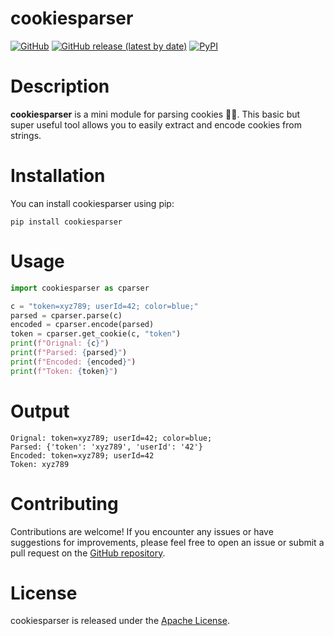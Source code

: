 # cookiesparser

[![GitHub](https://img.shields.io/github/license/farhaanaliii/cookiesparser)](https://github.com/farhaanaliii/cookiesparser/blob/main/LICENSE)
[![GitHub release (latest by date)](https://img.shields.io/github/v/release/farhaanaliii/cookiesparser)](https://github.com/farhaanaliii/cookiesparser/releases)
[![PyPI](https://img.shields.io/pypi/v/cookiesparser)](https://pypi.org/project/cookiesparser/)

# Description
**cookiesparser** is a mini module for parsing cookies 🍪✨. This basic but super useful tool allows you to easily extract and encode cookies from strings.

# Installation
You can install cookiesparser using pip:
```
pip install cookiesparser
```

# Usage
```python
import cookiesparser as cparser

c = "token=xyz789; userId=42; color=blue;"
parsed = cparser.parse(c)
encoded = cparser.encode(parsed)
token = cparser.get_cookie(c, "token")
print(f"Orignal: {c}")
print(f"Parsed: {parsed}")
print(f"Encoded: {encoded}")
print(f"Token: {token}")
```
 # Output
 ```
Orignal: token=xyz789; userId=42; color=blue;
Parsed: {'token': 'xyz789', 'userId': '42'}
Encoded: token=xyz789; userId=42
Token: xyz789
```

# Contributing
Contributions are welcome! If you encounter any issues or have suggestions for improvements, please feel free to open an issue or submit a pull request on the [GitHub repository](https://github.com/farhaanaliii/cookiesparser).

# License
cookiesparser is released under the [Apache License](https://github.com/farhaanaliii/cookiesparser/blob/main/LICENSE).
